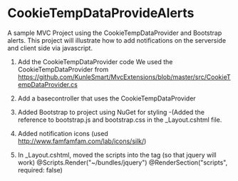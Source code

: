 CookieTempDataProvideAlerts
===========================

A sample MVC Project using the CookieTempDataProvider and Bootstrap alerts. 
This project will illustrate how to add notifications on the serverside and client side via javascript.

1. Add the CookieTempDataProvider code
We used the CookieTempDataProvider from
https://github.com/KunleSmart/MvcExtensions/blob/master/src/CookieTempDataProvider.cs

2. Add a basecontroller that uses the CookieTempDataProvider
3. Added Bootstrap to project using NuGet for styling
	-(Added the reference to bootstrap.js and bootstrap.css in the _Layout.cshtml file.
4. Added notification icons (used http://www.famfamfam.com/lab/icons/silk/)
5. In _Layout.cshtml, moved the scripts into the <head> tag (so that jquery will work)
	@Scripts.Render("~/bundles/jquery")
    @RenderSection("scripts", required: false)
